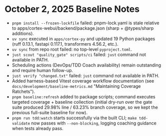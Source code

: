 # October 2, 2025 Baseline Notes

- `pnpm install --frozen-lockfile` failed: pnpm-lock.yaml is stale relative to apps/cortex-webui/backend/package.json (sharp + @types/sharp additions).
- `uv sync` executed in `apps/cortex-py` and updated 19 Python packages (ruff 0.13.1, fastapi 0.117.1, transformers 4.56.2, etc.).
- `uv sync` from repo root failed: no top-level `pyproject.toml`.
- `just scout "quality_gate" scripts/ci` failed: `just` command not available in PATH.
- Scheduling actions (DevOps/TDD Coach availability) remain outstanding and require human follow-up.
- `just verify "changed.txt"` failed: `just` command not available in PATH.
- Added harness-based Vitest coverage workflow documentation (see `docs/development/baseline-metrics.md` "Maintaining Coverage Ratchets").
- `pnpm baseline:refresh` added to package scripts; command executes targeted coverage + baseline collection (initial dry-run over the gate suite produced 29.98% line / 63.23% branch coverage, so we kept the previous full-suite baseline for now).
- `pnpm run tdd:watch` starts successfully via the built CLI; `make tdd-validate` now passes with `--non-blocking`, logging coaching guidance when tests already pass.
